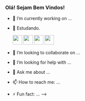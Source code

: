 ### Olá! Sejam Bem Vindos!

- 🔭 I’m currently working on ...
- 🌱 Estudando.

  <img src="https://cdn.jsdelivr.net/gh/devicons/devicon/icons/javascript/javascript-original.svg" width = "30" height = "30" />
  <img src="https://cdn.jsdelivr.net/gh/devicons/devicon/icons/java/java-original.svg" width = "30" height = "30" />
  <img src="https://cdn.jsdelivr.net/gh/devicons/devicon/icons/html5/html5-original.svg" width = "30" height = "30" />
  <img src="https://cdn.jsdelivr.net/gh/devicons/devicon/icons/css3/css3-original.svg" width = "30" height = "30" />
          
  
          
          
          
- 👯 I’m looking to collaborate on ...
- 🤔 I’m looking for help with ...
- 💬 Ask me about ...
- 📫 How to reach me: ...
- ⚡ Fun fact: ...
-->
